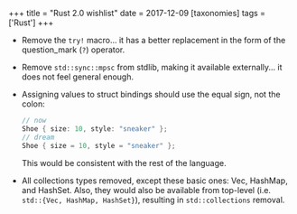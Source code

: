 +++
title = "Rust 2.0 wishlist"
date = 2017-12-09
[taxonomies]
tags = ['Rust']
+++

-   Remove the `try!` macro... it has a better replacement in the form
    of the question_mark (`?`) operator.
-   Remove `std::sync::mpsc` from stdlib, making it available
    externally... it does not feel general enough.
-   Assigning values to struct bindings should use the equal sign, not
    the colon:

    ```rust
    // now
    Shoe { size: 10, style: "sneaker" };
    // dream
    Shoe { size = 10, style = "sneaker" };
    ```

    This would be consistent with the rest of the language.

-   All collections types removed, except these basic ones: Vec,
    HashMap, and HashSet. Also, they would also be available from
    top-level (i.e. `std::{Vec, HashMap, HashSet}`), resulting in
    `std::collections` removal.
